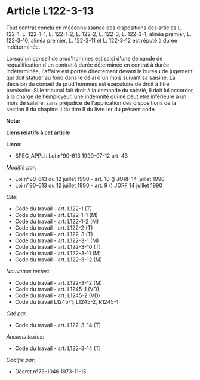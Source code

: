 # Article L122-3-13

Tout contrat conclu en méconnaissance des dispositions des articles L. 122-1, L. 122-1-1, L. 122-1-2, L. 122-2, L. 122-3, L.
122-3-1, alinéa premier, L. 122-3-10, alinéa premier, L. 122-3-11 et L. 122-3-12 est réputé à durée indéterminée.

Lorsqu'un conseil de prud'hommes est saisi d'une demande de requalification d'un contrat à durée déterminée en contrat à
durée indéterminée, l'affaire est portée directement devant le bureau de jugement qui doit statuer au fond dans le délai d'un
mois suivant sa saisine. La décision du conseil de prud'hommes est exécutoire de droit à titre provisoire. Si le tribunal
fait droit à la demande du salarié, il doit lui accorder, à la charge de l'employeur, une indemnité qui ne peut être
inférieure à un mois de salaire, sans préjudice de l'application des dispositions de la section II du chapitre II du titre II
du livre Ier du présent code.

**Nota:**



**Liens relatifs à cet article**

**Liens**:

  - SPEC_APPLI: Loi n°90-613 1990-07-12 art. 43

_Modifié par_:

  - Loi n°90-613 du 12 juillet 1990 - art. 10 () JORF 14 juillet 1990
  - Loi n°90-613 du 12 juillet 1990 - art. 9 () JORF 14 juillet 1990

_Cite_:

  - Code du travail - art. L122-1 (T)
  - Code du travail - art. L122-1-1 (M)
  - Code du travail - art. L122-1-2 (M)
  - Code du travail - art. L122-2 (T)
  - Code du travail - art. L122-3 (T)
  - Code du travail - art. L122-3-1 (M)
  - Code du travail - art. L122-3-10 (T)
  - Code du travail - art. L122-3-11 (M)
  - Code du travail - art. L122-3-12 (M)

_Nouveaux textes_:

  - Code du travail - art. L122-3-12 (M)
  - Code du travail - art. L1245-1 (VD)
  - Code du travail - art. L1245-2 (VD)
  - Code du travail L1245-1, L1245-2, R1245-1

_Cité par_:

  - Code du travail - art. L122-3-14 (T)

_Anciens textes_:

  - Code du travail - art. L122-3-14 (T)

_Codifié par_:

  - Décret n°73-1046 1973-11-15
